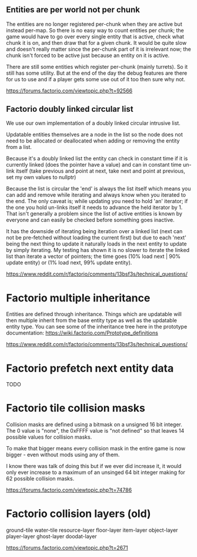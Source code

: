 #

## Entities are per world not per chunk

The entities are no longer registered per-chunk when they are active but instead per-map. So there is no easy way to count entities per chunk; the game would have to go over every single entity that is active, check what chunk it is on, and then draw that for a given chunk. It would be quite slow and doesn't really matter since the per-chunk part of it is irrelevant now; the chunk isn't forced to be active just because an entity on it is active.

There are still some entities which register per-chunk (mainly turrets). So it still has some utility. But at the end of the day the debug features are there for us to use and if a player gets some use out of it too then sure why not.

https://forums.factorio.com/viewtopic.php?t=92566

## Factorio doubly linked circular list

We use our own implementation of a doubly linked circular intrusive list.

Updatable entities themselves are a node in the list so the node does not need to be allocated or deallocated when adding or removing the entity from a list.

Because it's a doubly linked list the entity can check in constant time if it is currently linked (does the pointer have a value) and can in constant time un-link itself (take previous and point at next, take next and point at previous, set my own values to nullptr)

Because the list is circular the 'end' is always the list itself which means you can add and remove while iterating and always know when you iterated to the end. The only caveat is; while updating you need to hold 'an' iterator; if the one you hold un-links itself it needs to advance the held iterator by 1. That isn't generally a problem since the list of active entities is known by everyone and can easily be checked before something goes inactive.

It has the downside of iterating being iteration over a linked list (next can not be pre-fetched without loading the current first) but due to each 'next' being the next thing to update it naturally loads in the next entity to update by simply iterating. My testing has shown it is no slower to iterate the linked list than iterate a vector of pointers; the time goes (10% load next | 90% update entity) or (1% load next, 99% update entity).

https://www.reddit.com/r/factorio/comments/13bsf3s/technical_questions/

# Factorio multiple inheritance

Entities are defined through inheritance. Things which are updatable will then multiple inherit from the base entity type as well as the updatable entity type. You can see some of the inheritance tree here in the prototype documentation: https://wiki.factorio.com/Prototype_definitions

https://www.reddit.com/r/factorio/comments/13bsf3s/technical_questions/

# Factorio prefetch next entity data

TODO

# Factorio tile collision masks

Collision masks are defined using a bitmask on a unsigned 16 bit integer. The 0 value is "none", the 0xFFFF value is "not defined" so that leaves 14 possible values for collision masks.

To make that bigger means every collision mask in the entire game is now bigger - even without mods using any of them.

I know there was talk of doing this but if we ever did increase it, it would only ever increase to a maximum of an unsinged 64 bit integer making for 62 possible collision masks.

https://forums.factorio.com/viewtopic.php?t=74786

# Factorio collision layers (old)

ground-tile
water-tile
resource-layer
floor-layer
item-layer
object-layer
player-layer
ghost-layer
doodat-layer

https://forums.factorio.com/viewtopic.php?t=2671

